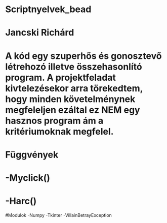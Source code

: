 # Scriptnyelvek_bead
# Jancski Richárd
# A kód egy szuperhős és gonosztevő létrehozó illetve összehasonlító program. A projektfeladat kivtelezésekor arra törekedtem, hogy minden követelménynek megfeleljen ezáltal ez NEM egy hasznos program ám a kritériumoknak megfelel.
# Függvények
#   -Myclick()
#   -Harc()
#Modulok
    -Numpy
    -Tkinter
    -VillainBetrayException
